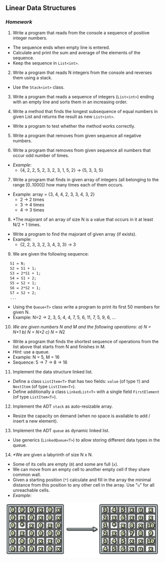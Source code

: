 ## Linear Data Structures
### _Homework_

1. Write a program that reads from the console a sequence of positive integer numbers.
  - The sequence ends when empty line is entered.
  - Calculate and print the sum and average of the elements of the sequence.
  - Keep the sequence in `List<int>`.

2. Write a program that reads N integers from the console and reverses them using a stack.
  - Use the `Stack<int>` class.

3. Write a program that reads a sequence of integers (`List<int>`) ending with an empty line and sorts them in an increasing order.

4. Write a method that finds the longest subsequence of equal numbers in given List<int> and returns the result as new `List<int>`.
  - Write a program to test whether the method works correctly.

5. Write a program that removes from given sequence all negative numbers.
 
6. Write a program that removes from given sequence all numbers that occur odd number of times.
  - _Example_:
      - {4, 2, 2, 5, 2, 3, 2, 3, 1, 5, 2} &rarr; {5, 3, 3, 5}

7. Write a program that finds in given array of integers (all belonging to the range [0..1000]) how many times each of them occurs.
  - Example: array = {3, 4, 4, 2, 3, 3, 4, 3, 2}
    - 2 &rarr; 2 times
    - 3 &rarr; 4 times
    - 4 &rarr; 3 times

8. *The majorant of an array of size N is a value that occurs in it at least N/2 + 1 times.
  - Write a program to find the majorant of given array (if exists).
  - Example:
    - {2, 2, 3, 3, 2, 3, 4, 3, 3} &rarr; 3

9. We are given the following sequence:
```
  S1 = N;
  S2 = S1 + 1;
  S3 = 2*S1 + 1;
  S4 = S1 + 2;
  S5 = S2 + 1;
  S6 = 2*S2 + 1;
  S7 = S2 + 2;
  ...
```
  - Using the `Queue<T>` class write a program to print its first 50 members for given N.
  - Example: N=2 &rarr; 2, 3, 5, 4, 4, 7, 5, 6, 11, 7, 5, 9, 6, ...

10. *We are given numbers N and M and the following operations:
  a) N = N+1
  b) N = N+2
  c) N = N*2
  - Write a program that finds the shortest sequence of operations from the list above that starts from N and finishes in M.
  - _Hint_: use a queue.
  - Example: N = 5, M = 16
  - Sequence: 5 &rarr; 7 &rarr; 8 &rarr; 16


11. Implement the data structure linked list.
  - Define a class `ListItem<T>` that has two fields: `value` (of type `T`) and `NextItem` (of type `ListItem<T>`). 
  - Define additionally a class `LinkedList<T>` with a single field `FirstElement` (of type `ListItem<T>`).

12. Implement the ADT `stack` as auto-resizable array.
  - Resize the capacity on demand (when no space is available to add / insert a new element).

13. Implement the ADT `queue` as dynamic linked list.
  - Use generics (`LinkedQueue<T>`) to allow storing different data types in the queue.

14. *We are given a labyrinth of size N x N.
  - Some of its cells are empty (`0`) and some are full (`x`).
  - We can move from an empty cell to another empty cell if they share common wall.
  - Given a starting position (`*`) calculate and fill in the array the minimal distance from this position to any other cell in the array. Use "`u`" for all unreachable cells. 
  - _Example_:

<img src="imgs/matrices.png" />